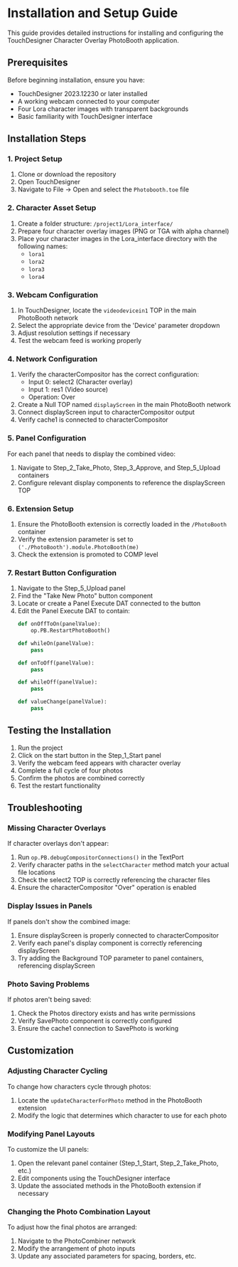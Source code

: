 # Installation and Setup Guide

This guide provides detailed instructions for installing and configuring the TouchDesigner Character Overlay PhotoBooth application.

## Prerequisites

Before beginning installation, ensure you have:

- TouchDesigner 2023.12230 or later installed
- A working webcam connected to your computer
- Four Lora character images with transparent backgrounds
- Basic familiarity with TouchDesigner interface

## Installation Steps

### 1. Project Setup

1. Clone or download the repository
2. Open TouchDesigner
3. Navigate to File → Open and select the `Photobooth.toe` file

### 2. Character Asset Setup

1. Create a folder structure: `/project1/Lora_interface/`
2. Prepare four character overlay images (PNG or TGA with alpha channel)
3. Place your character images in the Lora_interface directory with the following names:
   - `lora1`
   - `lora2`
   - `lora3`
   - `lora4`

### 3. Webcam Configuration

1. In TouchDesigner, locate the `videodevicein1` TOP in the main PhotoBooth network
2. Select the appropriate device from the 'Device' parameter dropdown
3. Adjust resolution settings if necessary
4. Test the webcam feed is working properly

### 4. Network Configuration

1. Verify the characterCompositor has the correct configuration:
   - Input 0: select2 (Character overlay)
   - Input 1: res1 (Video source)
   - Operation: Over
2. Create a Null TOP named `displayScreen` in the main PhotoBooth network
3. Connect displayScreen input to characterCompositor output
4. Verify cache1 is connected to characterCompositor

### 5. Panel Configuration

For each panel that needs to display the combined video:

1. Navigate to Step_2_Take_Photo, Step_3_Approve, and Step_5_Upload containers
2. Configure relevant display components to reference the displayScreen TOP

### 6. Extension Setup

1. Ensure the PhotoBooth extension is correctly loaded in the `/PhotoBooth` container
2. Verify the extension parameter is set to `('./PhotoBooth').module.PhotoBooth(me)`
3. Check the extension is promoted to COMP level

### 7. Restart Button Configuration

1. Navigate to the Step_5_Upload panel
2. Find the "Take New Photo" button component
3. Locate or create a Panel Execute DAT connected to the button
4. Edit the Panel Execute DAT to contain:
   ```python
   def onOffToOn(panelValue):
       op.PB.RestartPhotoBooth()
   
   def whileOn(panelValue):
       pass
   
   def onToOff(panelValue):
       pass
   
   def whileOff(panelValue):
       pass
   
   def valueChange(panelValue):
       pass
   ```

## Testing the Installation

1. Run the project
2. Click on the start button in the Step_1_Start panel
3. Verify the webcam feed appears with character overlay
4. Complete a full cycle of four photos
5. Confirm the photos are combined correctly
6. Test the restart functionality

## Troubleshooting

### Missing Character Overlays

If character overlays don't appear:

1. Run `op.PB.debugCompositorConnections()` in the TextPort
2. Verify character paths in the `selectCharacter` method match your actual file locations
3. Check the select2 TOP is correctly referencing the character files
4. Ensure the characterCompositor "Over" operation is enabled

### Display Issues in Panels

If panels don't show the combined image:

1. Ensure displayScreen is properly connected to characterCompositor
2. Verify each panel's display component is correctly referencing displayScreen
3. Try adding the Background TOP parameter to panel containers, referencing displayScreen

### Photo Saving Problems

If photos aren't being saved:

1. Check the Photos directory exists and has write permissions
2. Verify SavePhoto component is correctly configured
3. Ensure the cache1 connection to SavePhoto is working

## Customization

### Adjusting Character Cycling

To change how characters cycle through photos:

1. Locate the `updateCharacterForPhoto` method in the PhotoBooth extension
2. Modify the logic that determines which character to use for each photo

### Modifying Panel Layouts

To customize the UI panels:

1. Open the relevant panel container (Step_1_Start, Step_2_Take_Photo, etc.)
2. Edit components using the TouchDesigner interface
3. Update the associated methods in the PhotoBooth extension if necessary

### Changing the Photo Combination Layout

To adjust how the final photos are arranged:

1. Navigate to the PhotoCombiner network
2. Modify the arrangement of photo inputs
3. Update any associated parameters for spacing, borders, etc.
